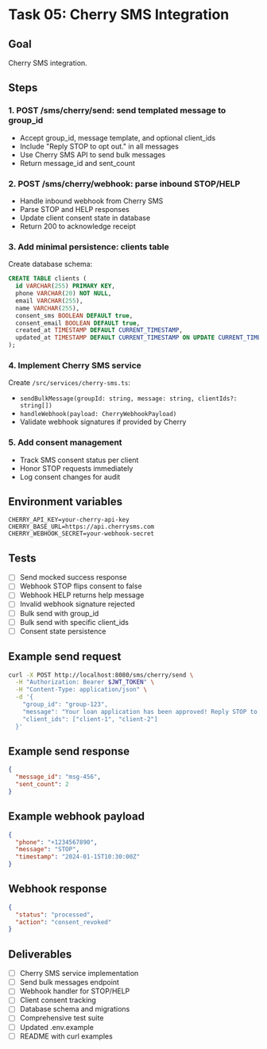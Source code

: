 # Task 05: Cherry SMS Integration

## Goal
Cherry SMS integration.

## Steps

### 1. POST /sms/cherry/send: send templated message to group_id
- Accept group_id, message template, and optional client_ids
- Include "Reply STOP to opt out." in all messages
- Use Cherry SMS API to send bulk messages
- Return message_id and sent_count

### 2. POST /sms/cherry/webhook: parse inbound STOP/HELP
- Handle inbound webhook from Cherry SMS
- Parse STOP and HELP responses
- Update client consent state in database
- Return 200 to acknowledge receipt

### 3. Add minimal persistence: clients table
Create database schema:
```sql
CREATE TABLE clients (
  id VARCHAR(255) PRIMARY KEY,
  phone VARCHAR(20) NOT NULL,
  email VARCHAR(255),
  name VARCHAR(255),
  consent_sms BOOLEAN DEFAULT true,
  consent_email BOOLEAN DEFAULT true,
  created_at TIMESTAMP DEFAULT CURRENT_TIMESTAMP,
  updated_at TIMESTAMP DEFAULT CURRENT_TIMESTAMP ON UPDATE CURRENT_TIMESTAMP
);
```

### 4. Implement Cherry SMS service
Create `/src/services/cherry-sms.ts`:
- `sendBulkMessage(groupId: string, message: string, clientIds?: string[])`
- `handleWebhook(payload: CherryWebhookPayload)`
- Validate webhook signatures if provided by Cherry

### 5. Add consent management
- Track SMS consent status per client
- Honor STOP requests immediately
- Log consent changes for audit

## Environment variables
```env
CHERRY_API_KEY=your-cherry-api-key
CHERRY_BASE_URL=https://api.cherrysms.com
CHERRY_WEBHOOK_SECRET=your-webhook-secret
```

## Tests
- [ ] Send mocked success response
- [ ] Webhook STOP flips consent to false
- [ ] Webhook HELP returns help message
- [ ] Invalid webhook signature rejected
- [ ] Bulk send with group_id
- [ ] Bulk send with specific client_ids
- [ ] Consent state persistence

## Example send request
```bash
curl -X POST http://localhost:8080/sms/cherry/send \
  -H "Authorization: Bearer $JWT_TOKEN" \
  -H "Content-Type: application/json" \
  -d '{
    "group_id": "group-123",
    "message": "Your loan application has been approved! Reply STOP to opt out.",
    "client_ids": ["client-1", "client-2"]
  }'
```

## Example send response
```json
{
  "message_id": "msg-456",
  "sent_count": 2
}
```

## Example webhook payload
```json
{
  "phone": "+1234567890",
  "message": "STOP",
  "timestamp": "2024-01-15T10:30:00Z"
}
```

## Webhook response
```json
{
  "status": "processed",
  "action": "consent_revoked"
}
```

## Deliverables
- [ ] Cherry SMS service implementation
- [ ] Send bulk messages endpoint
- [ ] Webhook handler for STOP/HELP
- [ ] Client consent tracking
- [ ] Database schema and migrations
- [ ] Comprehensive test suite
- [ ] Updated .env.example
- [ ] README with curl examples